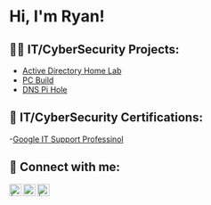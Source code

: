 <h1>Hi, I'm Ryan! </h1>

<h2>👨‍💻 IT/CyberSecurity Projects:</h2>

- [Active Directory Home Lab](https://github.com/Ryan4012/Projects)
- [PC Build](https://github.com/Ryan4012/Projects)
- [DNS Pi Hole](https://github.com/Ryan4012/Projects)

<h2>📄 IT/CyberSecurity Certifications:</h2>

-[Google IT Support Professinol](https://github.com/Ryan4012/Certifications)


<h2> 🤳 Connect with me:</h2>


[<img align="left" alt=" | Twitter" width="22px" src="https://cdn.jsdelivr.net/npm/simple-icons@v3/icons/twitter.svg" />][twitter]
[<img align="left" alt="RyanFranson | LinkedIn" width="22px" src="https://cdn.jsdelivr.net/npm/simple-icons@v3/icons/linkedin.svg" />][linkedin]
[<img align="left" alt=" | Instagram" width="22px" src="https://cdn.jsdelivr.net/npm/simple-icons@v3/icons/instagram.svg" />][instagram]

[twitter]: https://twitter.com/
[instagram]: https://www.instagram.com//
[linkedin]: https://linkedin.com/in/ryan-franson

<!--
**joshmadakor1/joshmadakor1** is a ✨ _special_ ✨ repository because its `README.md` (this file) appears on your GitHub profile.

Here are some ideas to get you started:

- 🔭 I’m currently working on ...
- 🌱 I’m currently learning ...
- 👯 I’m looking to collaborate on ...
- 🤔 I’m looking for help with ...
- 💬 Ask me about ...
- 📫 How to reach me: ...
- 😄 Pronouns: ...
- ⚡ Fun fact: ...
-->
